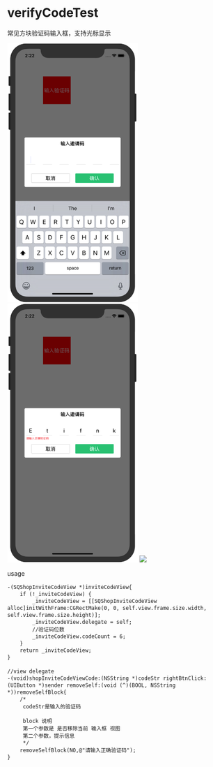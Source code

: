 # verifyCodeTest
常见方块验证码输入框，支持光标显示

<img src = "https://github.com/BlackStarLang/verifyCodeTest/blob/master/1.png" width = 300>
<img src = "https://github.com/BlackStarLang/verifyCodeTest/blob/master/2.png" width = 300>
<img src = "https://github.com/BlackStarLang/verifyCodeTest/blob/master/3.gif" width = 300>

usage
```
-(SQShopInviteCodeView *)inviteCodeView{
    if (!_inviteCodeView) {
        _inviteCodeView = [[SQShopInviteCodeView alloc]initWithFrame:CGRectMake(0, 0, self.view.frame.size.width, self.view.frame.size.height)];
        _inviteCodeView.delegate = self;
        //验证码位数
        _inviteCodeView.codeCount = 6;
    }
    return _inviteCodeView;
}

//view delegate
-(void)shopInviteCodeViewCode:(NSString *)codeStr rightBtnClick:(UIButton *)sender removeSelf:(void (^)(BOOL, NSString *))removeSelfBlock{
    /*
     codeStr是输入的验证码
    
     block 说明
     第一个参数是 是否移除当前 输入框 视图
     第二个参数，提示信息
     */
    removeSelfBlock(NO,@"请输入正确验证码");
}
```
